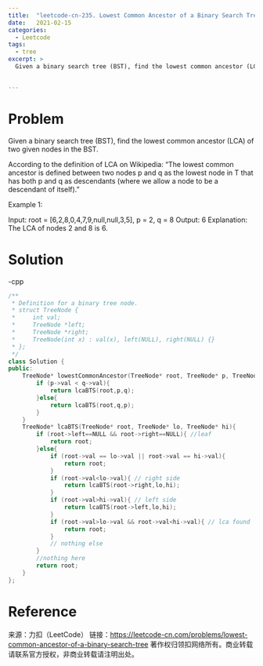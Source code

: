 ```yaml
---
title:  "leetcode-cn-235. Lowest Common Ancestor of a Binary Search Tree"
date:   2021-02-15
categories: 
  - Leetcode
tags:
  - tree
excerpt: >
  Given a binary search tree (BST), find the lowest common ancestor (LCA) of two given nodes in the BST.


---
```


# Problem
Given a binary search tree (BST), find the lowest common ancestor (LCA) of two given nodes in the BST.

According to the definition of LCA on Wikipedia: “The lowest common ancestor is defined between two nodes p and q as the lowest node in T that has both p and q as descendants (where we allow a node to be a descendant of itself).”
 

  Example 1:


  Input: root = [6,2,8,0,4,7,9,null,null,3,5], p = 2, q = 8
  Output: 6
  Explanation: The LCA of nodes 2 and 8 is 6.


# Solution

-cpp

```cpp
/**
 * Definition for a binary tree node.
 * struct TreeNode {
 *     int val;
 *     TreeNode *left;
 *     TreeNode *right;
 *     TreeNode(int x) : val(x), left(NULL), right(NULL) {}
 * };
 */
class Solution {
public:
    TreeNode* lowestCommonAncestor(TreeNode* root, TreeNode* p, TreeNode* q) {
        if (p->val < q->val){
            return lcaBTS(root,p,q);
        }else{
            return lcaBTS(root,q,p);
        }
    }
    TreeNode* lcaBTS(TreeNode* root, TreeNode* lo, TreeNode* hi){
        if (root->left==NULL && root->right==NULL){ //leaf
            return root;
        }else{
            if (root->val == lo->val || root->val == hi->val){ 
                return root;
            }
            if (root->val<lo->val){ // right side
                return lcaBTS(root->right,lo,hi);
            }
            if (root->val>hi->val){ // left side
                return lcaBTS(root->left,lo,hi);
            }
            if (root->val>lo->val && root->val<hi->val){ // lca found
                return root;
            }
            // nothing else
        }
        //nothing here
        return root;
    }
};
```

# Reference

  来源：力扣（LeetCode）
  链接：https://leetcode-cn.com/problems/lowest-common-ancestor-of-a-binary-search-tree
  著作权归领扣网络所有。商业转载请联系官方授权，非商业转载请注明出处。

